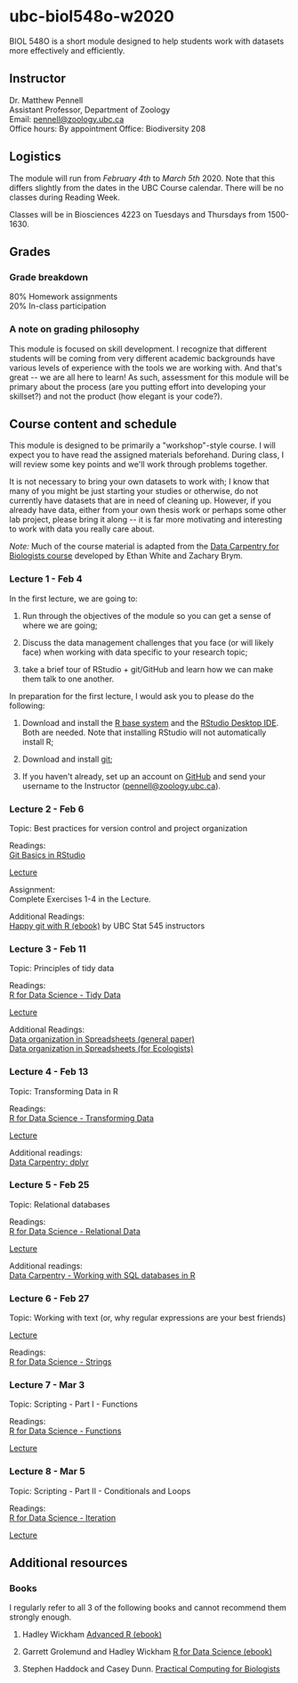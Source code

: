 # ubc-biol548o-w2020

BIOL 548O is a short module designed to help students work with datasets more effectively and efficiently. 


## Instructor

Dr. Matthew Pennell   
Assistant Professor, Department of Zoology   
Email: pennell@zoology.ubc.ca   
Office hours: By appointment
Office: Biodiversity 208


## Logistics

The module will run from *February 4th* to *March 5th* 2020. Note that this differs slightly from the dates in the UBC Course calendar. There will be no classes during Reading Week.

Classes will be in Biosciences 4223 on Tuesdays and Thursdays from 1500-1630.


## Grades

### Grade breakdown

80% Homework assignments   
20% In-class participation

### A note on grading philosophy
This module is focused on skill development. I recognize that different students will be coming from very different academic backgrounds have various levels of experience with the tools we are working with. And that's great -- we are all here to learn! As such, assessment for this module will be primary about the process (are you putting effort into developing your skillset?) and not the product (how elegant is your code?). 


## Course content and schedule

This module is designed to be primarily a "workshop"-style course. I will expect you to have read the assigned materials beforehand. During class, I will review some key points and we'll work through problems together.

It is not necessary to bring your own datasets to work with; I know that many of you might be just starting your studies or otherwise, do not currently have datasets that are in need of cleaning up. However, if you already have data, either from your own thesis work or perhaps some other lab project, please bring it along -- it is far more motivating and interesting to work with data you really care about. 

*Note:* Much of the course material is adapted from the [Data Carpentry for Biologists course](https://datacarpentry.org/semester-biology/) developed by Ethan White and Zachary Brym.

### Lecture 1 - Feb 4

In the first lecture, we are going to:

1. Run through the objectives of the module so you can get a sense of where we are going;

2. Discuss the data management challenges that you face (or will likely face) when working with data specific to your research topic;

3. take a brief tour of RStudio + git/GitHub and learn how we can make them talk to one another. 

In preparation for the first lecture, I would ask you to please do the following:

1. Download and install the [R base system](https://www.r-project.org/) and the [RStudio Desktop IDE](https://rstudio.com/products/rstudio/). Both are needed. Note that installing RStudio will not automatically install R;

2. Download and install [git](https://git-scm.com/downloads);

3. If you haven't already, set up an account on [GitHub](https://github.com/) and send your username to the Instructor (pennell@zoology.ubc.ca).

### Lecture 2 - Feb 6

Topic: Best practices for version control and project organization

Readings:    
[Git Basics in RStudio](https://nicercode.github.io/git/rstudio.html)

[Lecture](https://github.com/mwpennell/ubc-biol548o-w2020/blob/master/lectures/lecture2-versioncontrol.md)

Assignment:   
Complete Exercises 1-4 in the Lecture. 

Additional Readings:   
[Happy git with R (ebook)](https://happygitwithr.com/) by UBC Stat 545 instructors


### Lecture 3 - Feb 11

Topic: Principles of tidy data

Readings:   
[R for Data Science - Tidy Data](https://r4ds.had.co.nz/tidy-data.html)

[Lecture](https://github.com/mwpennell/ubc-biol548o-w2020/blob/master/lectures/lecture3-tidydata.md)

Additional Readings:  
[Data organization in Spreadsheets (general paper)](https://github.com/mwpennell/blob/master/pdfs/Data_Organization_in_Spreadsheets.pdf)   
[Data organization in Spreadsheets (for Ecologists)](https://datacarpentry.org/spreadsheet-ecology-lesson/04-quality-control/)

### Lecture 4 - Feb 13

Topic: Transforming Data in R

Readings:   
[R for Data Science - Transforming  Data](https://r4ds.had.co.nz/transform.html)

[Lecture](https://github.com/mwpennell/ubc-biol548o-w2020/blob/master/lectures/lecture4-dplyr.md)

Additional readings:   
[Data Carpentry: dplyr](https://datacarpentry.org/R-ecology-lesson/03-dplyr.html)

### Lecture 5 - Feb 25

Topic: Relational databases

Readings:    
[R for Data Science - Relational Data](https://r4ds.had.co.nz/relational-data.html)

[Lecture](https://github.com/mwpennell/ubc-biol548o-w2020/blob/master/lectures/lecture5-relationaldata.md)

Additional readings:   
[Data Carpentry - Working with SQL databases in R](https://datacarpentry.org/R-ecology-lesson/05-r-and-databases.html)

### Lecture 6 - Feb 27

Topic: Working with text (or, why regular expressions are your best friends)

[Lecture](https://github.com/mwpennell/ubc-biol548o-w2020/blob/master/lectures/lecture6-regex.md)

Readings:  
[R for Data Science - Strings](https://r4ds.had.co.nz/strings.html)

### Lecture 7 - Mar 3

Topic: Scripting - Part I - Functions

Readings:   
[R for Data Science - Functions](https://r4ds.had.co.nz/functions.html)

[Lecture](https://github.com/mwpennell/ubc-biol548o-w2020/blob/master/lectures/lecture7-scripting.md)

### Lecture 8 - Mar 5

Topic: Scripting - Part II - Conditionals and Loops

Readings:   
[R for Data Science - Iteration](https://r4ds.had.co.nz/iteration.html)

[Lecture](https://github.com/mwpennell/ubc-biol548o-w2020/blob/master/lectures/lecture8-scripting2.md)


## Additional resources

### Books
I regularly refer to all 3 of the following books and cannot recommend them strongly enough.

1. Hadley Wickham [Advanced R (ebook)](https://adv-r.hadley.nz/)

2. Garrett Grolemund and Hadley Wickham [R for Data Science (ebook)](https://r4ds.had.co.nz/)

3. Stephen Haddock and Casey Dunn. [Practical Computing for Biologists](http://practicalcomputing.org/)







